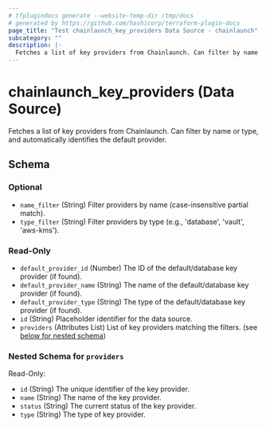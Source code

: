 ```yaml
---
# tfplugindocs generate --website-temp-dir /tmp/docs
# generated by https://github.com/hashicorp/terraform-plugin-docs
page_title: "Test chainlaunch_key_providers Data Source - chainlaunch"
subcategory: ""
description: |-
  Fetches a list of key providers from Chainlaunch. Can filter by name or type, and automatically identifies the default provider.
---
```


# chainlaunch_key_providers (Data Source)

Fetches a list of key providers from Chainlaunch. Can filter by name or type, and automatically identifies the default provider.



<!-- schema generated by tfplugindocs -->
## Schema

### Optional

- `name_filter` (String) Filter providers by name (case-insensitive partial match).
- `type_filter` (String) Filter providers by type (e.g., 'database', 'vault', 'aws-kms').

### Read-Only

- `default_provider_id` (Number) The ID of the default/database key provider (if found).
- `default_provider_name` (String) The name of the default/database key provider (if found).
- `default_provider_type` (String) The type of the default/database key provider (if found).
- `id` (String) Placeholder identifier for the data source.
- `providers` (Attributes List) List of key providers matching the filters. (see [below for nested schema](#nestedatt--providers))

<a id="nestedatt--providers"></a>
### Nested Schema for `providers`

Read-Only:

- `id` (String) The unique identifier of the key provider.
- `name` (String) The name of the key provider.
- `status` (String) The current status of the key provider.
- `type` (String) The type of key provider.
